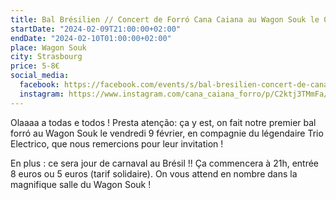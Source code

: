 ```yaml
---
title: Bal Brésilien // Concert de Forró Cana Caiana au Wagon Souk le 09/02/2024
startDate: "2024-02-09T21:00:00+02:00"
endDate: "2024-02-10T01:00:00+02:00"
place: Wagon Souk
city: Strasbourg
price: 5-8€
social_media:
  facebook: https://facebook.com/events/s/bal-bresilien-concert-de-cana-/1544664543042952/
  instagram: https://www.instagram.com/cana_caiana_forro/p/C2ktj3TMmFa/
---
```


Olaaaa a todas e todos ! Presta atenção: ça y est, on fait notre premier bal forró au Wagon Souk le vendredi 9 février, en compagnie du légendaire Trio Electrico, que nous remercions pour leur invitation !

En plus : ce sera jour de carnaval au Brésil !! Ça commencera à 21h, entrée 8 euros ou 5 euros (tarif solidaire). On vous attend en nombre dans la magnifique salle du Wagon Souk !
